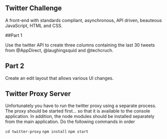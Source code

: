 ## Twitter Challenge

A front-end with standards compliant, asynchronous, API driven, beauteous JavaScript, HTML and CSS.

##Part 1

Use the twitter API to create three columns containing the last 30 tweets from @AppDirect, @laughingsquid and @techcruch.

## Part 2

Create an edit layout that allows various UI changes.


## Twitter Proxy Server

Unfortunately you have to run the twitter proxy using a separate process.
The proxy should be started first... so that it is available to the console application.
In addition, the node modules should be installed separately from the main application.
Do the following commands in order

```cd twitter-proxy```
```npm install```
```npm start```

